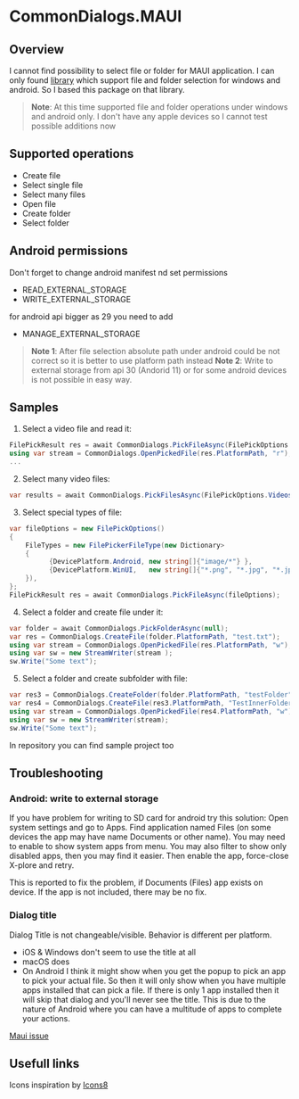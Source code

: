 # CommonDialogs.MAUI
## Overview
I cannot find possibility to select file or folder for MAUI application. 
I can only found [library](https://github.com/mingkly/MKFilePicker) which support file and folder selection for windows and android. So I based this package on that library.
> **Note**: At this time supported file and folder operations under windows and android only. I don't have any apple devices so I cannot test possible additions now

## Supported operations
- Create file
- Select single file
- Select many files
- Open file
- Create folder
- Select folder

## Android permissions
Don't forget to change android manifest nd set permissions
- READ_EXTERNAL_STORAGE
- WRITE_EXTERNAL_STORAGE

for android api bigger as 29 you need to add
- MANAGE_EXTERNAL_STORAGE
> **Note 1**: After file selection absolute path under android could be not correct so it is better to use platform path instead
> **Note 2**: Write to external storage from api 30 (Andorid 11) or for some android devices is not possible in easy way.

## Samples

1. Select a video file and read it:
```csharp
FilePickResult res = await CommonDialogs.PickFileAsync(FilePickOptions.Videos);
using var stream = CommonDialogs.OpenPickedFile(res.PlatformPath, "r");
...
```

2. Select many video files:
```csharp
var results = await CommonDialogs.PickFilesAsync(FilePickOptions.Videos);
```
3. Select special types of file:
```csharp
var fileOptions = new FilePickOptions()
{
    FileTypes = new FilePickerFileType(new Dictionary>
    {
          {DevicePlatform.Android, new string[]{"image/*"} },
          {DevicePlatform.WinUI,   new string[]{"*.png", "*.jpg", "*.jpeg", "*.webp","*.gif","*.bmp"} }
    }),
};
FilePickResult res = await CommonDialogs.PickFileAsync(fileOptions);
```
4. Select a folder and create file under it:
```csharp
var folder = await CommonDialogs.PickFolderAsync(null);
var res = CommonDialogs.CreateFile(folder.PlatformPath, "test.txt");
using var stream = CommonDialogs.OpenPickedFile(res.PlatformPath, "w");
using var sw = new StreamWriter(stream );
sw.Write("Some text");
```
5. Select a folder and create subfolder with file:
```csharp
var res3 = CommonDialogs.CreateFolder(folder.PlatformPath, "testFolder");
var res4 = CommonDialogs.CreateFile(res3.PlatformPath, "TestInnerFolder/test.txt");
using var stream = CommonDialogs.OpenPickedFile(res4.PlatformPath, "w");
using var sw = new StreamWriter(stream);
sw.Write("Some text");
```
In repository you can find sample project too

## Troubleshooting
### Android: write to external storage
If you have problem for writing to SD card for android try this solution:
Open system settings and go to Apps. Find application named Files (on some devices the app may have name Documents or other name). You may need to enable to show system apps from menu. You may also filter to show only disabled apps, then you may find it easier. Then enable the app, force-close X-plore and retry.

This is reported to fix the problem, if Documents (Files) app exists on device. If the app is not included, there may be no fix.

### Dialog title
Dialog Title is not changeable/visible. Behavior is different per platform.
- iOS & Windows don't seem to use the title at all
- macOS does
- On Android I think it might show when you get the popup to pick an app to pick your actual file. So then it will only show when you have multiple apps installed that can pick a file. If there is only 1 app installed then it will skip that dialog and you'll never see the title. This is due to the nature of Android where you can have a multitude of apps to complete your actions.

[Maui issue](https://github.com/dotnet/maui/issues/8173)

## Usefull links
Icons inspiration by [Icons8](https://icons8.com)
